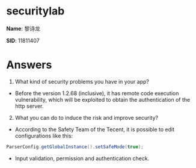 # securitylab

**Name**: 黎诗龙

**SID**: 11811407

# Answers
1. What kind of security problems you have in your app?
  - Before the version 1.2.68 (inclusive), it has remote code execution vulnerability, which will be exploited to obtain the authentication of the http server.  
  
2. What you can do to induce the risk and improve security?
  - According to the Safety Team of the Tecent, it is possible to edit configurations like this:
```java
ParserConfig.getGlobalInstance().setSafeMode(true);
```
  - Input validation, permission and authentication check.
